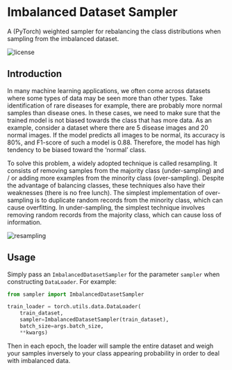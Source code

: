 # Imbalanced Dataset Sampler
A (PyTorch) weighted sampler for rebalancing the class distributions when sampling from the imbalanced dataset.

![license](https://img.shields.io/github/license/ufoym/imbalanced-dataset-sampler.svg)

## Introduction

In many machine learning applications, we often come across datasets where some types of data may be seen more than other types. Take identification of rare diseases for example, there are probably more normal samples than disease ones. In these cases, we need to make sure that the trained model is not biased towards the class that has more data. As an example, consider a dataset where there are 5 disease images and 20 normal images. If the model predicts all images to be normal, its accuracy is 80%, and F1-score of such a model is 0.88. Therefore, the model has high tendency to be biased toward the ‘normal’ class.

To solve this problem, a widely adopted technique is called resampling. It consists of removing samples from the majority class (under-sampling) and / or adding more examples from the minority class (over-sampling). Despite the advantage of balancing classes, these techniques also have their weaknesses (there is no free lunch). The simplest implementation of over-sampling is to duplicate random records from the minority class, which can cause overfitting. In under-sampling, the simplest technique involves removing random records from the majority class, which can cause loss of information.

![resampling](https://user-images.githubusercontent.com/2270240/40656410-e0baa230-6376-11e8-8904-c092fb38fcdc.png)




## Usage

Simply pass an `ImbalancedDatasetSampler` for the parameter `sampler` when constructing `DataLoader`.
For example:

```python
from sampler import ImbalancedDatasetSampler

train_loader = torch.utils.data.DataLoader(
    train_dataset, 
    sampler=ImbalancedDatasetSampler(train_dataset),
    batch_size=args.batch_size, 
    **kwargs)
```

Then in each epoch, the loader will sample the entire dataset and weigh your samples inversely to your class appearing probability in order to deal with imbalanced data.
